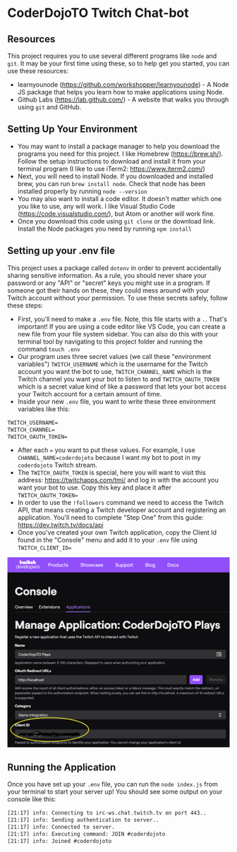 # CoderDojoTO Twitch Chat-bot

## Resources

This project requires you to use several different programs like `node` and `git`. It may be your first time using these, so to help get you started, you can use these resources:

- learnyounode (https://github.com/workshopper/learnyounode) - A Node JS package that helps you learn how to make applications using Node.
- Github Labs (https://lab.github.com/) - A website that walks you through using `git` and GitHub.

## Setting Up Your Environment

- You may want to install a package manager to help you download the programs you need for this project. I like Homebrew (https://brew.sh/). Follow the setup instructions to download and install it from your terminal program (I like to use iTerm2: https://www.iterm2.com/)
- Next, you will need to install Node. If you downloaded and installed brew, you can run `brew install node`. Check that node has been installed properly by running `node --version`
- You may also want to install a code editor. It doesn't matter which one you like to use, any will work. I like Visual Studio Code (https://code.visualstudio.com/), but Atom or another will work fine.
- Once you download this code using `git clone` or the download link. Install the Node packages you need by running `npm install`

## Setting up your .env file

This project uses a package called `dotenv` in order to prevent accidentally sharing sensitive information. As a rule, you should never share your password or any "API" or "secret" keys you might use in a program. If someone got their hands on these, they could mess around with your Twitch account without your permission. To use these secrets safely, follow these steps:

- First, you'll need to make a `.env` file. Note, this file starts with a `.`. That's important! If you are using a code editor like VS Code, you can create a new file from your file system sidebar. You can also do this with your terminal tool by navigating to this project folder and running the command `touch .env`
- Our program uses three secret values (we call these "environment variables") `TWITCH_USERNAME` which is the username for the Twitch account you want the bot to use, `TWITCH_CHANNEL_NAME` which is the Twitch channel you want your bot to listen to and `TWITCH_OAUTH_TOKEN` which is a secret value kind of like a password that lets your bot access your Twitch account for a certain amount of time.
- Inside your new `.env` file, you want to write these three environment variables like this:

```
TWITCH_USERNAME=
TWITCH_CHANNEL=
TWITCH_OAUTH_TOKEN=
```

- After each `=` you want to put these values. For example, I use `CHANNEL_NAME=coderdojoto` because I want my bot to post in my `coderdojoto` Twitch stream.
- The `TWITCH_OAUTH_TOKEN` is special, here you will want to visit this address: https://twitchapps.com/tmi/ and log in with the account you want your bot to use. Copy this key and place it after `TWITCH_OAUTH_TOKEN=`
- In order to use the `!followers` command we need to access the Twitch API, that means creating a Twitch developer account and registering an application. You'll need to complete "Step One" from this guide: https://dev.twitch.tv/docs/api
- Once you've created your own Twitch application, copy the Client Id found in the "Console" menu and add it to your `.env` file using `TWITCH_CLIENT_ID=`

![Twitch Developer Console Screen](/images/twitch-application.png)

## Running the Application

Once you have set up your `.env` file, you can run the `node index.js` from your terminal to start your server up! You should see some output on your console like this:

```
[21:17] info: Connecting to irc-ws.chat.twitch.tv on port 443..
[21:17] info: Sending authentication to server..
[21:17] info: Connected to server.
[21:17] info: Executing command: JOIN #coderdojoto
[21:17] info: Joined #coderdojoto
```
